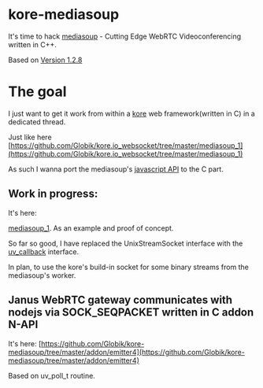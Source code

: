 # kore-mediasoup
It's time to hack [mediasoup](https://github.com/versatica/mediasoup) - Cutting Edge WebRTC Videoconferencing written in C++.

Based on [Version 1.2.8](https://github.com/versatica/mediasoup/tree/1.2.8)

# The goal

I just want to get it work from within a [kore](https://github.com/jorisvink/kore)  web framework(written in C) in a dedicated thread.

Just like here [https://github.com/Globik/kore.io_websocket/tree/master/mediasoup_1](https://github.com/Globik/kore.io_websocket/tree/master/mediasoup_1)

As such I wanna port the mediasoup's [javascript API](https://github.com/versatica/mediasoup/tree/1.2.8/lib) to the C part.

## Work in progress:

It's here:

[mediasoup\_1](https://github.com/Globik/kore.io_websocket/tree/master/mediasoup_1). As an example and proof of concept.

So far so good, I have replaced the UnixStreamSocket interface with the [uv\_callback](https://github.com/litesync/uv_callback) interface.

In plan, to use the kore's build-in socket for some binary streams from the mediasoup's worker.

## Janus WebRTC gateway communicates with nodejs via SOCK_SEQPACKET written in C addon N-API

It's here:
[https://github.com/Globik/kore-mediasoup/tree/master/addon/emitter4](https://github.com/Globik/kore-mediasoup/tree/master/addon/emitter4)

Based on uv_poll_t routine.

